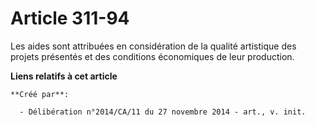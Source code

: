 # Article 311-94

Les aides sont attribuées en considération de la qualité artistique des projets présentés et des conditions économiques de
leur production.

**Liens relatifs à cet article**

	**Créé par**:

	  - Délibération n°2014/CA/11 du 27 novembre 2014 - art., v. init.
